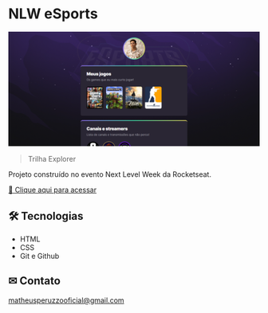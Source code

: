# NLW eSports

![preview](./.github/preview.png)

> Trilha Explorer

Projeto construído no evento Next Level Week da Rocketseat.

[🔗 Clique aqui para acessar](https://matheusperuzzo.github.io/nlw-esports-explorer)

## 🛠 Tecnologias

- HTML
- CSS
- Git e Github

## ✉ Contato

matheusperuzzooficial@gmail.com
